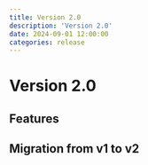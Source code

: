 ```yaml
---
title: Version 2.0
description: 'Version 2.0'
date: 2024-09-01 12:00:00
categories: release
---
```


# Version 2.0

## Features

## Migration from v1 to v2